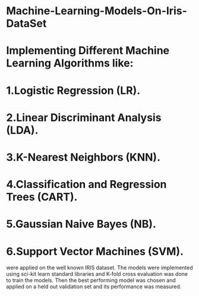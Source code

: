 # Machine-Learning-Models-On-Iris-DataSet
# Implementing Different Machine Learning Algorithms like:
# 1.Logistic Regression (LR).
# 2.Linear Discriminant Analysis (LDA).
# 3.K-Nearest Neighbors (KNN).
# 4.Classification and Regression Trees (CART).
# 5.Gaussian Naive Bayes (NB).
# 6.Support Vector Machines (SVM).
were applied on the well known IRIS dataset.
The models were implemented using sci-kit learn standard libraries and K-fold cross evaluation was done to train the models. 
Then the best performing model was chosen and applied on a held out validation set and its performance was measured.
